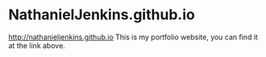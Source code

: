 # NathanielJenkins.github.io
<a href="http://nathanieljenkins.github.io/">http://nathanieljenkins.github.io</a>
This is my portfolio website, you can find it at the link above. 
